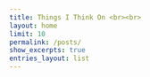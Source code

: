 ```yaml
---
title: Things I Think On <br><br>
layout: home
limit: 10
permalink: /posts/
show_excerpts: true
entries_layout: list
---
```


